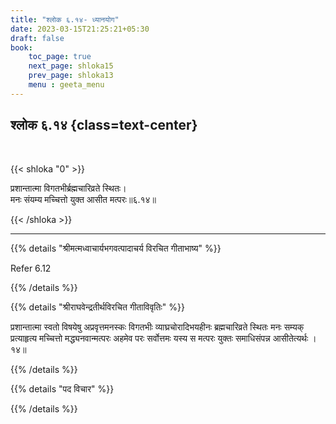 ```yaml
---
title: "श्लोक ६.१४- ध्यानयोग"
date: 2023-03-15T21:25:21+05:30
draft: false
book:
    toc_page: true
    next_page: shloka15
    prev_page: shloka13
    menu : geeta_menu
---
```




## श्लोक ६.१४ {class=text-center}

<br/>

{{< shloka  "0"  >}}

प्रशान्तात्मा विगतभीर्ब्रह्मचारिव्रते स्थितः।  
मनः संयम्य मच्चित्तो युक्त आसीत मत्परः॥६.१४॥

{{< /shloka >}}

---


{{% details "श्रीमत्मध्वाचार्यभगवत्पादाचर्य विरचित  गीताभाष्य" %}}

Refer 6.12

{{% /details %}}



{{% details "श्रीराघवेन्द्रतीर्थविरचित गीताविवृतिः" %}}

प्रशान्तात्मा स्वतो विषयेषु अप्रवृत्तमनस्कः विगतभीः
व्याघ्रचोरादिभयहीनः ब्रह्मचारिव्रते स्थितः मनः सम्यक्‌ प्रत्याहृत्य मच्चित्तो
मद्ध्यनवान्मत्परः अहमेव परः सर्वोत्तमः यस्य स मत्परः युक्तः
समाधिसंपन्न आसीतेत्यर्थः । १४॥

{{% /details %}}



{{% details "पद विचार" %}}


{{% /details %}}
